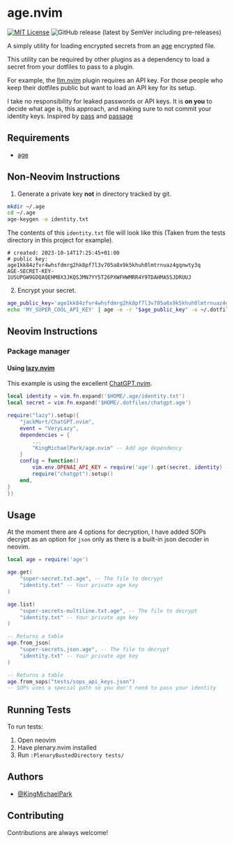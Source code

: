 # age.nvim

[![MIT License](https://img.shields.io/badge/License-MIT-green.svg)](https://choosealicense.com/licenses/mit/)
![GitHub release (latest by SemVer including pre-releases)](https://img.shields.io/github/downloads-pre/KingMichaelPark/age.nvim/0.0.3/total)

A simply utility for loading encrypted secrets from an
[age](https://github.com/FiloSottile/age) encrypted file.

This utility can be required by other plugins as a dependency
to load a secret from your dotfiles to pass to a plugin.

For example, the [llm.nvim](https://github.com/huggingface/llm.nvim) plugin
requires an API key. For those people who keep their dotfiles public but want
to load an API key for its setup.

I take no responsibility for leaked passwords or API keys. It is **on you**
to decide what age is, this approach, and making sure to not commit
your identity keys. Inspired by [pass](https://www.passwordstore.org/)
and [passage](https://github.com/FiloSottile/passage/blob/main/INSTALL)


## Requirements

- [age](https://github.com/FiloSottile/age)

## Non-Neovim Instructions

1. Generate a private key **not** in directory tracked by git.

```bash
mkdir ~/.age
cd ~/.age
age-keygen -o identity.txt
```

The contents of this `identity.txt` file will look like this
(Taken from the tests directory in this project for example).

```
# created: 2023-10-14T17:25:45+01:00
# public key: age1kk84zfvr4whsfdmrg2hk8pf7l3v705a8x9k5khuh0lmtrnuaz4gqnwty3q
AGE-SECRET-KEY-1USUPGW9GDQAQEHM8X3JKQSJMN7YY5T26PXWFHWMRR4Y9TDAHMA5SJDRUUJ
```

2. Encrypt your secret.

```bash
age_public_key='age1kk84zfvr4whsfdmrg2hk8pf7l3v705a8x9k5khuh0lmtrnuaz4gqnwty3q'
echo 'MY_SUPER_COOL_API_KEY' | age -e -r "$age_public_key" -o ~/.dotfiles/api_key.age
```

## Neovim Instructions

### Package manager

#### Using [lazy.nvim](https://github.com/folke/lazy.nvim)

This example is using the excellent [ChatGPT.nvim](https://github.com/jackMort/ChatGPT.nvim).

```lua
local identity = vim.fn.expand('$HOME/.age/identity.txt')
local secret = vim.fn.expand('$HOME/.dotfiles/chatgpt.age')

require("lazy").setup({
    "jackMort/ChatGPT.nvim",
    event = "VeryLazy",
    dependencies = {
        ...
        "KingMichaelPark/age.nvim" -- Add age dependency
    }
    config = function()
        vim.env.OPENAI_API_KEY = require('age').get(secret, identity) -- Get secret
        require("chatgpt").setup()
    end,
}
})
```

## Usage

At the moment there are 4 options for decryption, I have added
SOPs decrypt as an option for `json` only as there is a built-in
json decoder in neovim.

```lua
local age = require('age')

age.get(
    "super-secret.txt.age", -- The file to decrypt
    "identity.txt" -- Your private age key
)

age.list(
    "super-secrets-multiline.txt.age", -- The file to decrypt
    "identity.txt" -- Your private age key
)

-- Returns a table
age.from_json(
    "super-secrets.json.age", -- The file to decrypt
    "identity.txt" -- Your private age key
)

-- Returns a table
age.from_sops("tests/sops_api_keys.json")
-- SOPs uses a special path so you don't need to pass your identity
```

## Running Tests

To run tests:

1. Open neovim
2. Have plenary.nvim installed
3. Run `:PlenaryBustedDirectory tests/`



## Authors

- [@KingMichaelPark](https://www.github.com/KingMichaelPark)

## Contributing

Contributions are always welcome!
